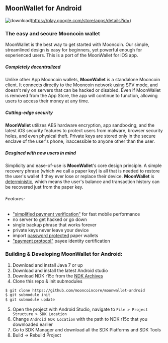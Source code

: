 MoonWallet for Android
----------------------------------

![download](/images/icon-google-play.png)(https://play.google.com/store/apps/details?id=)

### The easy and secure Mooncoin wallet

MoonWallet is the best way to get started with Mooncoin. Our simple, streamlined design is easy for beginners, yet powerful enough for experienced users. This is a port of the MoonWallet for iOS app.

##### Completely decentralized

Unlike other App Mooncoin wallets, **MoonWallet** is a standalone Mooncoin client. It connects directly to the Mooncoin network using [SPV](https://en.bitcoin.it/wiki/Thin_Client_Security#Header-Only_Clients) mode, and doesn't rely on servers that can be hacked or disabled. Even if MoonWallet is removed from the App Store, the app will continue to function, allowing users to access their money at any time.

##### Cutting-edge security

**MoonWallet** utilizes AES hardware encryption, app sandboxing, and the latest iOS security features to protect users from malware, browser security holes, and even physical theft. Private keys are stored only in the secure enclave of the user's phone, inaccessible to anyone other than the user.

##### Desgined with new users in mind

Simplicity and ease-of-use is **MoonWallet**'s core design principle. A simple recovery phrase (which we call a paper key) is all that is needed to restore the user's wallet if they ever lose or replace their device. **MoonWallet** is [deterministic](https://github.com/bitcoin/bips/blob/master/bip-0032.mediawiki), which means the user's balance and transaction history can be recovered just from the paper key.

###### Features:

- ["simplified payment verification"](https://github.com/bitcoin/bips/blob/master/bip-0037.mediawiki) for fast mobile performance
- no server to get hacked or go down
- single backup phrase that works forever
- private keys never leave your device
- import [password protected](https://github.com/bitcoin/bips/blob/master/bip-0038.mediawiki) paper wallets
- ["payment protocol"](https://github.com/bitcoin/bips/blob/master/bip-0070.mediawiki) payee identity certification

### Building & Developing MoonWallet for Android:

1. Download and install Java 7 or up
2. Download and install the latest Android studio
3. Download NDK r15c from the [NDK Archives](https://developer.android.com/ndk/downloads/older_releases.html)
4. Clone this repo & init submodules
```bash
$ git clone https://github.com/mooncoincore/moonwallet-android
$ git submodule init
$ git submodule update
```
5. Open the project with Android Studio, navigate to `File > Project Structure > SDK Location`
6. Change `Android NDK Location` with the path to NDK r15c that you downloaded earlier
7. Go to SDK Manager and download all the SDK Platforms and SDK Tools
9. Build -> Rebuild Project
